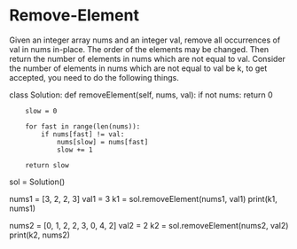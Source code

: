 # Remove-Element
Given an integer array nums and an integer val, remove all occurrences of val in nums in-place. The order of the elements may be changed. Then return the number of elements in nums which are not equal to val.  Consider the number of elements in nums which are not equal to val be k, to get accepted, you need to do the following things.


class Solution:
    def removeElement(self, nums, val):
        if not nums:
            return 0

        slow = 0

        for fast in range(len(nums)):
            if nums[fast] != val:
                nums[slow] = nums[fast]
                slow += 1

        return slow


sol = Solution()

nums1 = [3, 2, 2, 3]
val1 = 3
k1 = sol.removeElement(nums1, val1)
print(k1, nums1)  

nums2 = [0, 1, 2, 2, 3, 0, 4, 2]
val2 = 2
k2 = sol.removeElement(nums2, val2)
print(k2, nums2)  
